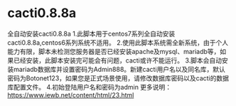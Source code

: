 # cacti0.8.8a

全自动安装cacti0.8.8a
1.此脚本用于centos7系列全自动安装cacti0.8.8a,centos6系列系统不适用。
2.使用此脚本系统需全新系统，由于个人能力有限，脚本未检测您服务器是否已经安装apache及mysql、mariadb等，如果已经安装，此脚本安装完可能会有问题，cacti或许不能运行。
3.脚本会自动安装mariadb数据库并设置密码为Admin888。新建cacti用户名以及同名库，默认密码为Botonet123，如果您是正式场景使用，请修改数据库密码以及cacti的数据库配置文件。
4.初始登陆用户名和密码为admin
更多说明：https://www.iewb.net/content/html/23.html
